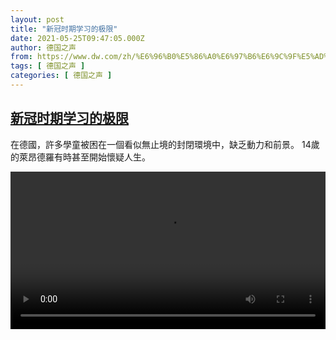 ```yaml
---
layout: post
title: "新冠时期学习的极限"
date: 2021-05-25T09:47:05.000Z
author: 德国之声
from: https://www.dw.com/zh/%E6%96%B0%E5%86%A0%E6%97%B6%E6%9C%9F%E5%AD%A6%E4%B9%A0%E7%9A%84%E6%9E%81%E9%99%90/a-57652843
tags: [ 德国之声 ]
categories: [ 德国之声 ]
---
```

<!--1621936025000-->
[新冠时期学习的极限](https://www.dw.com/zh/%E6%96%B0%E5%86%A0%E6%97%B6%E6%9C%9F%E5%AD%A6%E4%B9%A0%E7%9A%84%E6%9E%81%E9%99%90/a-57652843)
------

<div>
<p>在德國，許多學童被困在一個看似無止境的封閉環境中，缺乏動力和前景。 14歲的萊昂德羅有時甚至開始懷疑人生。</small></p><video src="https://tvdownloaddw-a.akamaihd.net/dwtv_video/flv/vdt_zh/2021/bchi210525_001_8cfeflimits-learning_sd_sor.mp4" controls style="width:100%"></video>
</div>
